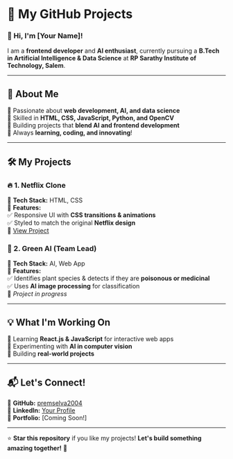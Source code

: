 # 🚀 My GitHub Projects  

### 👋 Hi, I'm [Your Name]!  
I am a **frontend developer** and **AI enthusiast**, currently pursuing a **B.Tech in Artificial Intelligence & Data Science** at **RP Sarathy Institute of Technology, Salem**.  

---

## 📌 About Me  
🔹 Passionate about **web development, AI, and data science**  
🔹 Skilled in **HTML, CSS, JavaScript, Python, and OpenCV**  
🔹 Building projects that **blend AI and frontend development**  
🔹 Always **learning, coding, and innovating**!  

---

## 🛠️ My Projects  
### 🔥 1. Netflix Clone  
📌 **Tech Stack:** HTML, CSS  
📌 **Features:**  
✅ Responsive UI with **CSS transitions & animations**  
✅ Styled to match the original **Netflix design**  
🔗 [View Project](https://github.com/premselva2004/my-first-pr1)  

### 🌿 2. Green AI (Team Lead)  
📌 **Tech Stack:** AI, Web App  
📌 **Features:**  
✅ Identifies plant species & detects if they are **poisonous or medicinal**  
✅ Uses **AI image processing** for classification  
🔗 *Project in progress*  

---

## 💡 What I'm Working On  
🚀 Learning **React.js & JavaScript** for interactive web apps  
🚀 Experimenting with **AI in computer vision**  
🚀 Building **real-world projects**  

---

## 📬 Let's Connect!  
📌 **GitHub:** [premselva2004](https://github.com/premselva2004)  
📌 **LinkedIn:** [Your Profile](#)  
📌 **Portfolio:** [Coming Soon!]  

---

⭐ **Star this repository** if you like my projects! **Let's build something amazing together!** 🚀  
